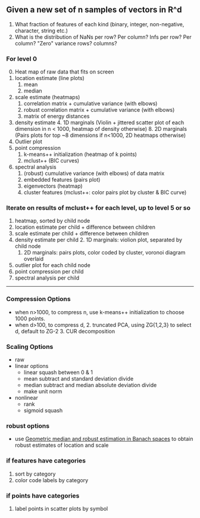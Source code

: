 ## Given a new set of n samples of vectors in R^d

1. What fraction of features of each kind (binary, integer, non-negative, character, string etc.)
2. What is the distribution of NaNs per row? Per column? Infs per row? Per column? "Zero" variance rows? columns?


### For level 0

0. Heat map of raw data that fits on screen 
1. location estimate (line plots)
    1. mean 
    2. median 
2. scale estimate (heatmaps)
    1. correlation matrix + cumulative variance (with elbows)
    1. robust correlation matrix + cumulative variance (with elbows)
    1. matrix of energy distances
3. density estimate
    4. 1D marginals (Violin + jittered scatter plot of each dimension  in n < 1000, heatmap of density otherwise)
    8. 2D marginals (Pairs plots for top ~8 dimensions if n<1000, 2D heatmaps otherwise)
4. Outlier plot 
5. point compression
    1. k-means++ initialization (heatmap of k points)
    1. mclust++  (BIC curves)
6. spectral analysis
    1. (robust) cumulative variance (with elbows) of data matrix
    1. embedded features (pairs plot)
    1. eigenvectors (heatmap)
    1. cluster features (mclust++: color pairs plot by cluster & BIC curve)


### Iterate on results of mclust++ for each level, up to level 5 or so

1. heatmap, sorted by child node
1. location estimate per child + difference between children
1. scale estimate per child + difference between children
1. density estimate per child
    2. 1D marginals: violion plot, separated by child node
    1. 2D marginals: pairs plots, color coded by cluster, voronoi diagram overlaid
1. outlier plot for each child node
1. point compression per child
1. spectral analysis per child



----

### Compression Options

- when n>1000, to compress n, use k-means++ initialization to choose 1000 points. 
- when d>100, to compress d, 
    2. truncated PCA, using ZG{1,2,3} to select d, default to ZG-2 
    3. CUR decomposition

### Scaling Options

- raw
- linear options
    - linear squash between 0 & 1
    - mean subtract and standard deviation divide
    - median subtract and median absolute deviation divide
    - make unit norm
- nonlinear
    - rank
    - sigmoid squash
    
### robust options

- use [Geometric median and robust estimation in Banach spaces](http://projecteuclid.org/euclid.bj/1438777595) to obtain robust estimates of location and scale

### if features have categories

1. sort by category
2. color code labels by category

### if points have categories

1. label points in scatter plots by symbol
